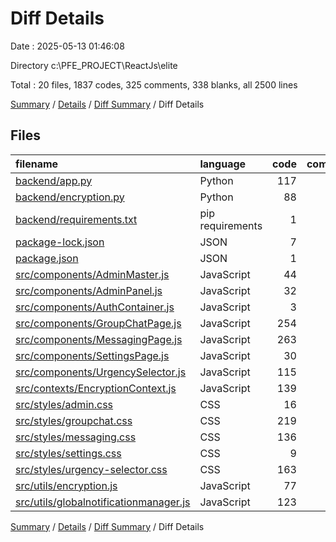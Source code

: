 # Diff Details

Date : 2025-05-13 01:46:08

Directory c:\\PFE_PROJECT\\ReactJs\\elite

Total : 20 files,  1837 codes, 325 comments, 338 blanks, all 2500 lines

[Summary](results.md) / [Details](details.md) / [Diff Summary](diff.md) / Diff Details

## Files
| filename | language | code | comment | blank | total |
| :--- | :--- | ---: | ---: | ---: | ---: |
| [backend/app.py](/backend/app.py) | Python | 117 | 33 | 29 | 179 |
| [backend/encryption.py](/backend/encryption.py) | Python | 88 | 17 | 24 | 129 |
| [backend/requirements.txt](/backend/requirements.txt) | pip requirements | 1 | 0 | 0 | 1 |
| [package-lock.json](/package-lock.json) | JSON | 7 | 0 | 0 | 7 |
| [package.json](/package.json) | JSON | 1 | 0 | 0 | 1 |
| [src/components/AdminMaster.js](/src/components/AdminMaster.js) | JavaScript | 44 | 8 | 2 | 54 |
| [src/components/AdminPanel.js](/src/components/AdminPanel.js) | JavaScript | 32 | 0 | 0 | 32 |
| [src/components/AuthContainer.js](/src/components/AuthContainer.js) | JavaScript | 3 | 0 | 0 | 3 |
| [src/components/GroupChatPage.js](/src/components/GroupChatPage.js) | JavaScript | 254 | 56 | 53 | 363 |
| [src/components/MessagingPage.js](/src/components/MessagingPage.js) | JavaScript | 263 | 40 | 44 | 347 |
| [src/components/SettingsPage.js](/src/components/SettingsPage.js) | JavaScript | 30 | 0 | 1 | 31 |
| [src/components/UrgencySelector.js](/src/components/UrgencySelector.js) | JavaScript | 115 | 15 | 12 | 142 |
| [src/contexts/EncryptionContext.js](/src/contexts/EncryptionContext.js) | JavaScript | 139 | 16 | 32 | 187 |
| [src/styles/admin.css](/src/styles/admin.css) | CSS | 16 | 0 | 4 | 20 |
| [src/styles/groupchat.css](/src/styles/groupchat.css) | CSS | 219 | 4 | 23 | 246 |
| [src/styles/messaging.css](/src/styles/messaging.css) | CSS | 136 | 8 | 28 | 172 |
| [src/styles/settings.css](/src/styles/settings.css) | CSS | 9 | 0 | 2 | 11 |
| [src/styles/urgency-selector.css](/src/styles/urgency-selector.css) | CSS | 163 | 3 | 32 | 198 |
| [src/utils/encryption.js](/src/utils/encryption.js) | JavaScript | 77 | 60 | 16 | 153 |
| [src/utils/globalnotificationmanager.js](/src/utils/globalnotificationmanager.js) | JavaScript | 123 | 65 | 36 | 224 |

[Summary](results.md) / [Details](details.md) / [Diff Summary](diff.md) / Diff Details